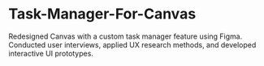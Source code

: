 # Task-Manager-For-Canvas
Redesigned Canvas with a custom task manager feature using Figma. Conducted user interviews, applied UX research methods, and developed interactive UI prototypes.

